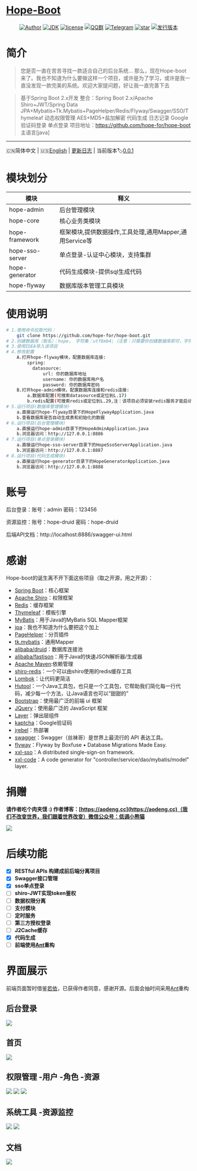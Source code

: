 <h1><a href="https://github.com/hope-for/hope-boot">Hope-Boot</a></h1>

<p align="center">
<a href="https://aodeng.cc"><img alt="Author" src="https://img.shields.io/badge/author-%E4%BD%8E%E8%B0%83%E5%B0%8F%E7%86%8A%E7%8C%AB-blue.svg"/></a>
<a href="https://github.com/hope-for/hope-boot"><img alt="JDK" src="https://img.shields.io/badge/JDK-1.8-orange.svg"/></a>
<a href="https://github.com/hope-for/hope-boot/blob/master/LICENSE"><img alt="license" src="https://img.shields.io/github/license/java-aodeng/hope.svg?style=flat-square"/></a>
<a href="https://jq.qq.com/?_wv=1027&k=574chhz"><img alt="QQ群" src="https://img.shields.io/badge/chat-%E4%BD%8E%E8%B0%83%E5%B0%8F%E7%86%8A%E7%8C%ABQQ%E7%BE%A4-yellow.svg"/></a>
<a href="https://t.me/joinchat/LSsyBxVKLGEkF5MtIhg6TQ"><img alt="Telegram" src="https://img.shields.io/badge/telegram-%E4%BD%8E%E8%B0%83%E5%B0%8F%E7%86%8A%E7%8C%AB--%E5%AE%98%E6%96%B9%E9%83%A8%E8%90%BD-orange.svg"/></a>
<a href="https://github.com/hope-for/hope-boot"><img alt="star" src="https://img.shields.io/github/stars/hope-for/hope-boot.svg?label=Stars&style=social"/></a>
<a href="https://github.com/hope-for/hope-boot/releases"><img alt="发行版本" src="https://img.shields.io/badge/release-%E5%8F%91%E8%A1%8C%E7%89%88%E6%9C%AC-red.svg"/></a>
</p>

# 简介

>您是否一直在苦苦寻找一款适合自己的后台系统... 那么，现在Hope-boot来了。我也不知道为什么要做这样一个项目，或许是为了学习，或许是我一直没发现一款完美的系统。欢迎大家提问题，好让我一直完善下去

> 基于Spring Boot 2.x开发 整合：Spring Boot 2.x/Apache Shiro+JWT/Spring Data JPA+Mybatis+Tk.Mybatis+PageHelper/Redis/Flyway/Swagger/SSO/Thymeleaf 动态权限管理 AES+MD5+盐加解密 代码生成 日志记录 Google验证码登录 单点登录 项目地址：https://github.com/hope-for/hope-boot 主语言[java]

------------------------------

🇨🇳简体中文 | 🇺🇸[English](./README-EN.md) | [更新日志](https://github.com/hope-for/hope-boot/commits/master) | 当前版本:label:[0.0.1](https://github.com/hope-for/hope-boot)

# 模块划分

| 模块         | 释义                      |    
| ---------- | ----------------------- |
| hope-admin  | 后台管理模块 |      
| hope-core  | 核心业务类模块 |    
| hope-framework | 框架模块,提供数据操作,工具处理,通用Mapper,通用Service等 |
| hope-sso-server | 单点登录-认证中心模块，支持集群 |
| hope-generator | 代码生成模块-提供sql生成代码 |
| hope-flyway | 数据库版本管理工具模块 |

# 使用说明

```bash
# 1.使用命令拉取代码：
    git clone https://github.com/hope-for/hope-boot.git 
# 2.创建数据库（取名）：hope， 字符集：utf8mb4;（注意：只需要你创建数据库即可，字符集不是utf8，而是utf8mb4）
# 3.使用IDEA导入该项目
# 4.修改配置
    A.打开hope-flyway模块，配置数据库连接:
        spring:
          datasource:
              url: 你的数据库地址
              username: 你的数据库用户名
              password: 你的数据库密码
    B.打开hope-admin模块，配置数据库连接和redis连接:
        a.数据库配置(可搜索datasource或定位到L.17)
        b.redis配置(可搜索redis或定位到L.29,注：该项目必须安装redis服务才能启动)
# 5.运行项目(数据库管理模块)    
    a.直接运行hope-flyway目录下的HopeFlywayApplication.java
    b.查看数据库是否自动生成表和初始化的数据
# 6.运行项目(后台管理模块)
    a.直接运行hope-admin目录下的HopeAdminApplication.java
    b.浏览器访问：http://127.0.0.1:8886
# 7.运行项目(单点登录模块)
    a.直接运行hope-sso-server目录下的HopeSsoServerApplication.java
    b.浏览器访问：http://127.0.0.1:8887
# 8.运行项目(代码生成模块)
    a.直接运行hope-generator目录下的HopeGeneratorApplication.java
    b.浏览器访问：http://127.0.0.1:8888
```

# 账号

后台登录：账号：admin 密码：123456

资源监控：账号：hope-druid 密码：hope-druid

后端API文档：http://localhost:8886/swagger-ui.html

# 感谢

Hope-boot的诞生离不开下面这些项目（取之开源，用之开源）：

- [Spring Boot](https://github.com/spring-projects/spring-boot)：核心框架
- [Apache Shiro](https://github.com/apache/shiro)：权限框架
- [Redis](https://github.com/antirez/redis)：缓存框架
- [Thymeleaf](https://github.com/thymeleaf/thymeleaf)：模板引擎
- [MyBatis](https://github.com/mybatis/mybatis-3)：用于Java的MyBatis SQL Mapper框架
- [jpa](https://github.com/spring-projects/spring-data-jpa)：我也不知道为什么要把这个加上
- [PageHelper](https://github.com/pagehelper/Mybatis-PageHelper)：分页插件
- [tk.mybatis](https://github.com/abel533/Mapper)：通用Mapper
- [alibaba/druid](https://github.com/alibaba/druid)：数据库连接池
- [alibaba/fastjson](https://github.com/alibaba/fastjson)：用于Java的快速JSON解析器/生成器
- [Apache Maven](https://maven.apache.org/):依赖管理
- [shiro-redis](https://github.com/alexxiyang/shiro-redis)：一个可以由shiro使用的redis缓存工具
- [Lombok](https://www.projectlombok.org/)：让代码更简洁
- [Hutool](https://github.com/looly/hutool)：一个Java工具包，也只是一个工具包，它帮助我们简化每一行代码，减少每一个方法，让Java语言也可以“甜甜的”
- [Bootstrap](https://github.com/twbs/bootstrap.git)：使用最广泛的前端 ui 框架
- [JQuery](https://github.com/jquery/jquery.git)：使用最广泛的 JavaScript 框架
- [Layer](https://github.com/sentsin/layer.git)：弹出层组件
- [kaptcha](https://github.com/penggle/kaptcha)：Google验证码
- [jrebel](https://zeroturnaround.com/software/jrebel/)：热部署
- [swagger](https://github.com/swagger-api/swagger-ui)：Swagger（丝袜哥）是世界上最流行的 API 表达工具。
- [flyway](https://github.com/flyway/flyway)：Flyway by Boxfuse • Database Migrations Made Easy.
- [xxl-sso](https://github.com/xuxueli/xxl-sso/)：A distributed single-sign-on framework.
- [xxl-code](https://github.com/xuxueli/xxl-code-generator/)：A code generator for "controller/service/dao/mybatis/model" layer.

# 捐赠

**请作者吃个肉夹馍 :) 作者博客：[https://aodeng.cc](https://aodeng.cc)（我们不改变世界，我们跟着世界改变）微信公众号：低调小熊猫**

![](https://i.loli.net/2018/12/31/5c29d3b18826d.png)

# 后续功能

- [x] **RESTful APIs 构建成前后端分离项目**
- [x] **Swagger接口管理**
- [X] **sso单点登录**
- [ ] **shiro-JWT实现token鉴权**
- [ ] **数据权限分离**
- [ ] **支付模块**
- [ ] **定时服务**
- [ ] **第三方授权登录**
- [ ] **J2Cache缓存**
- [X] **代码生成**
- [ ] **前端使用[Ant](https://ant.design/)重构**

# 界面展示

前端页面暂时借鉴[若依](https://gitee.com/y_project)，已获得作者同意，感谢开源。后面会抽时间采用[Ant](https://ant.design/)重构

## 后台登录

![](https://i.loli.net/2019/05/01/5cc930100d298.png)

## 首页

![](https://i.loli.net/2019/05/01/5cc9300612ca5.png)

## 权限管理 -用户 -角色 -资源

![](https://i.loli.net/2019/05/01/5cc9300d45a92.png)
![](https://i.loli.net/2019/05/01/5cc9300d62006.png)
![](https://i.loli.net/2019/05/01/5cc9300d8fb70.png)

## 系统工具 -资源监控

![](https://i.loli.net/2019/05/01/5cc9300bc316d.png)
![](https://i.loli.net/2019/05/01/5cc93003ef3d6.png)

## 文档

![](https://i.loli.net/2019/05/01/5cc932128cc07.png)